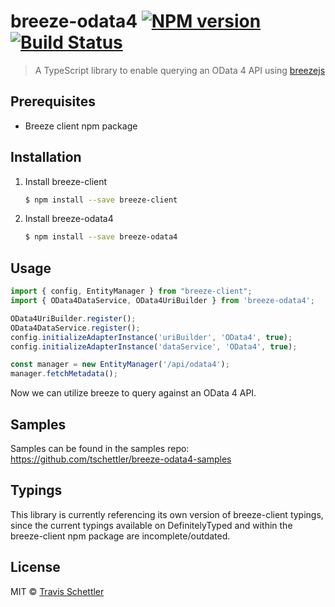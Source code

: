 # breeze-odata4 [![NPM version](https://badge.fury.io/js/breeze-odata4.svg)](https://npmjs.org/package/breeze-odata4) [![Build Status](https://travis-ci.org/tschettler/breeze-odata4.svg?branch=master)](https://travis-ci.org/tschettler/breeze-odata4)

> A TypeScript library to enable querying an OData 4 API using [breezejs](http://www.getbreezenow.com/breezejs)

## Prerequisites

* Breeze client npm package

## Installation

1. Install breeze-client

   ```sh
   $ npm install --save breeze-client
   ```
2. Install breeze-odata4
   ```sh
   $ npm install --save breeze-odata4
   ```

## Usage

```js
import { config, EntityManager } from "breeze-client";
import { OData4DataService, OData4UriBuilder } from 'breeze-odata4';

OData4UriBuilder.register();
OData4DataService.register();
config.initializeAdapterInstance('uriBuilder', 'OData4', true);
config.initializeAdapterInstance('dataService', 'OData4', true);

const manager = new EntityManager('/api/odata4');
manager.fetchMetadata();

```
Now we can utilize breeze to query against an OData 4 API.

## Samples

Samples can be found in the samples repo: https://github.com/tschettler/breeze-odata4-samples

## Typings

This library is currently referencing its own version of breeze-client typings, since the current typings available on DefinitelyTyped and within the breeze-client npm package are incomplete/outdated.

## License

MIT © [Travis Schettler](https://github.com/tschettler)
